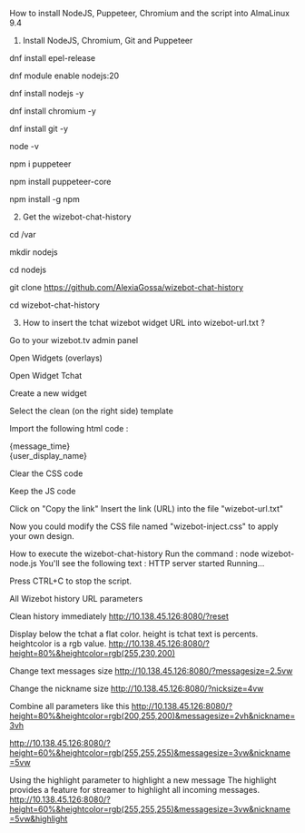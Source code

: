 How to install NodeJS, Puppeteer, Chromium and the script into AlmaLinux 9.4

1. Install NodeJS, Chromium, Git and Puppeteer

dnf install epel-release

dnf module enable nodejs:20

dnf install nodejs -y

dnf install chromium -y

dnf install git -y

node -v

npm i puppeteer

npm install puppeteer-core

npm install -g npm



2. Get the wizebot-chat-history

cd /var

mkdir nodejs

cd nodejs

git clone https://github.com/AlexiaGossa/wizebot-chat-history

cd wizebot-chat-history


3. How to insert the tchat wizebot widget URL into wizebot-url.txt ?
   
Go to your wizebot.tv admin panel

Open Widgets (overlays)

Open Widget Tchat

Create a new widget

Select the clean (on the right side) template


Import the following html code :
<link href="https://fonts.googleapis.com/css?family=Inter" rel="stylesheet">

<div class="template message_div animated fadeIn">
    <div>
        <div class="sticker" style="background-color:{user_color};"></div>
        <div class="time">{message_time}</div>
        <div class="badges"></div>
        <div class="nicksimple">{user_display_name}</div>
        <div class="nick"></div>
        <div class="left"></div>
        <div class="message" msgtype="{message_type}"></div>
    </div>
</div>
<div id="messagescontainer">
<div id="messages" dir="ltr"></div>
</div> 

<!-- Horizontal order : dir="ltr" = Left to right / dir="rtl" = Right to left -->
<!-- TAGs available : {user_name} {user_display_name} {user_name_full} (Display name + Username) {user_color} {user_invert_color} (For background ?) {user_badges} {message_text} {message_time} {message_type} {message_color} (For announcement type) -->

Clear the CSS code

Keep the JS code

Click on "Copy the link"
Insert the link (URL) into the file "wizebot-url.txt"

Now you could modify the CSS file named "wizebot-inject.css" to apply your own design.


How to execute the wizebot-chat-history
Run the command : node wizebot-node.js
You'll see the following text :
HTTP server started
Running...

Press CTRL+C to stop the script.


All Wizebot history URL parameters

Clean history immediately
http://10.138.45.126:8080/?reset

Display below the tchat a flat color.
height is tchat text is percents.
heightcolor is a rgb value.
http://10.138.45.126:8080/?height=80%&heightcolor=rgb(255,230,200)

Change text messages size
http://10.138.45.126:8080/?messagesize=2.5vw

Change the nickname size
http://10.138.45.126:8080/?nicksize=4vw

Combine all parameters like this
http://10.138.45.126:8080/?height=80%&heightcolor=rgb(200,255,200)&messagesize=2vh&nickname=3vh

http://10.138.45.126:8080/?height=60%&heightcolor=rgb(255,255,255)&messagesize=3vw&nickname=5vw

Using the highlight parameter to highlight a new message
The highlight provides a feature for streamer to highlight all incoming messages.
http://10.138.45.126:8080/?height=60%&heightcolor=rgb(255,255,255)&messagesize=3vw&nickname=5vw&highlight


